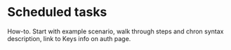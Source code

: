 # Scheduled tasks

How-to. Start with example scenario, walk through steps and chron syntax description, link to Keys info on auth page.


